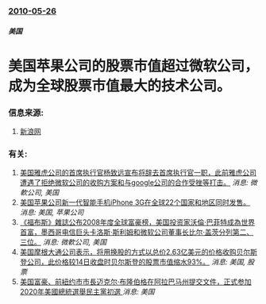 ### [2010-05-26](/news/2010/05/26/index.md)

##### 美国
#  美国苹果公司的股票市值超过微软公司，成为全球股票市值最大的技术公司。




### 信息来源:

1. [新浪网](http://finance.sina.com.cn/roll/20100528/07518016974.shtml)

### 有关:

1. [美国雅虎公司的首席执行官杨致远宣布将辞去首席执行官一职，此前雅虎公司遭遇了拒绝微软公司的收购方案和与google公司的合作受挫等打击。](/zh/news/2008/11/17/美国雅虎公司的首席执行官杨致远宣布将辞去首席执行官一职-此前雅虎公司遭遇了拒绝微软公司的收购方案和与google公司的合.md) _消息: 微軟公司, 美国_
2. [美国苹果公司新一代智能手机iPhone 3G在全球22个国家和地区同时发售。](/zh/news/2008/07/11/美国苹果公司新一代智能手机iPhone-3G在全球22个国家和地区同时发售.md) _消息: 美国, 苹果公司_
3. [《福布斯》雜誌公布2008年度全球富豪榜，美国投资家沃倫·巴菲特成為世界首富，墨西哥电信巨头卡洛斯·斯利姆和微软公司董事长比尔·盖茨分列第二、三位。](/zh/news/2008/03/5/福布斯-雜誌公布2008年度全球富豪榜-美国投资家沃倫-巴菲特成為世界首富-墨西哥电信巨头卡洛斯-斯利姆和微软公司董事.md) _消息: 微軟公司, 美国_
4. [美国摩根大通公司表示，将用换股的方式以总价2.63亿美元的价格收购贝尔斯登公司，此价格较14日收盘时贝尔斯登的股票市值缩水93%。](/zh/news/2008/03/16/美国摩根大通公司表示-将用换股的方式以总价263亿美元的价格收购贝尔斯登公司-此价格较14日收盘时贝尔斯登的股票市值缩.md) _消息: 美国, 股票_
5. [ 美国富豪、前紐约市市長迈克尔·布隆伯格在阿拉巴马州提交文件，正式参加2020年美國總統選舉民主黨初選 ](/zh/news/2019/11/8/美国富豪-前紐约市市長迈克尔-布隆伯格在阿拉巴马州提交文件-正式参加2020年美國總統選舉民主黨初選.md) _消息: 美国_
